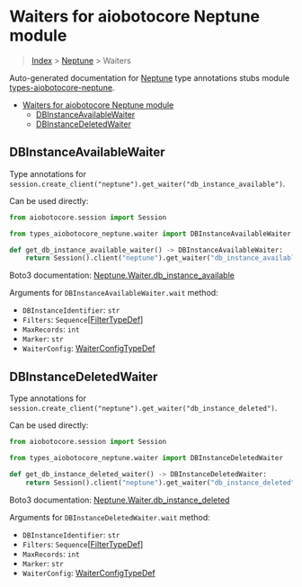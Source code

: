 <a id="waiters-for-aiobotocore-neptune-module"></a>

# Waiters for aiobotocore Neptune module

> [Index](..) > [Neptune](.) > Waiters

Auto-generated documentation for
[Neptune](https://boto3.amazonaws.com/v1/documentation/api/latest/reference/services/neptune.html#Neptune)
type annotations stubs module
[types-aiobotocore-neptune](https://pypi.org/project/types-aiobotocore-neptune/).

- [Waiters for aiobotocore Neptune module](#waiters-for-aiobotocore-neptune-module)
  - [DBInstanceAvailableWaiter](#dbinstanceavailablewaiter)
  - [DBInstanceDeletedWaiter](#dbinstancedeletedwaiter)

<a id="dbinstanceavailablewaiter"></a>

## DBInstanceAvailableWaiter

Type annotations for
`session.create_client("neptune").get_waiter("db_instance_available")`.

Can be used directly:

```python
from aiobotocore.session import Session

from types_aiobotocore_neptune.waiter import DBInstanceAvailableWaiter

def get_db_instance_available_waiter() -> DBInstanceAvailableWaiter:
    return Session().client("neptune").get_waiter("db_instance_available")
```

Boto3 documentation:
[Neptune.Waiter.db_instance_available](https://boto3.amazonaws.com/v1/documentation/api/latest/reference/services/neptune.html#Neptune.Waiter.DBInstanceAvailable)

Arguments for `DBInstanceAvailableWaiter.wait` method:

- `DBInstanceIdentifier`: `str`
- `Filters`: `Sequence`\[[FilterTypeDef](./type_defs.md#filtertypedef)\]
- `MaxRecords`: `int`
- `Marker`: `str`
- `WaiterConfig`: [WaiterConfigTypeDef](./type_defs.md#waiterconfigtypedef)

<a id="dbinstancedeletedwaiter"></a>

## DBInstanceDeletedWaiter

Type annotations for
`session.create_client("neptune").get_waiter("db_instance_deleted")`.

Can be used directly:

```python
from aiobotocore.session import Session

from types_aiobotocore_neptune.waiter import DBInstanceDeletedWaiter

def get_db_instance_deleted_waiter() -> DBInstanceDeletedWaiter:
    return Session().client("neptune").get_waiter("db_instance_deleted")
```

Boto3 documentation:
[Neptune.Waiter.db_instance_deleted](https://boto3.amazonaws.com/v1/documentation/api/latest/reference/services/neptune.html#Neptune.Waiter.DBInstanceDeleted)

Arguments for `DBInstanceDeletedWaiter.wait` method:

- `DBInstanceIdentifier`: `str`
- `Filters`: `Sequence`\[[FilterTypeDef](./type_defs.md#filtertypedef)\]
- `MaxRecords`: `int`
- `Marker`: `str`
- `WaiterConfig`: [WaiterConfigTypeDef](./type_defs.md#waiterconfigtypedef)
